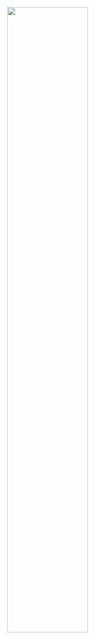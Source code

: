 
<div align="center">
  <br>
  <a rel="nofollow" href="https://thisiszahrasadeghi.github.io/git/">
    <img width="60%" src="https://github.com/thisiszahrasadeghi/LaTeX-Full-Tutorial-for-Beginners/assets/170200995/40fb52c1-0106-484e-a212-68db1d1a48d3")

  </a>
</div>
